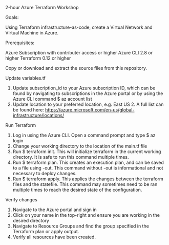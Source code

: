 2-hour Azure Terraform Workshop

Goals:

Using Terraform infrastructure-as-code, create a Virtual Network and Virtual Machine in Azure.

Prerequisites:

Azure Subscription with contributer access or higher
Azure CLI 2.8 or higher
Terraform 0.12 or higher

Copy or download and extract the source files from this repository.


Update variables.tf
1. Update subscription_id to your Azure subscription ID, which can be found by navigating to subscriptions in the Azure portal or by using the Azure CLI command $ az account list
2. Update location to your preferred location, e.g. East US 2. A full list can be found here: https://azure.microsoft.com/en-us/global-infrastructure/locations/

Run Terraform

1. Log in using the Azure CLI. Open a command prompt and type $ az login
2. Change your working directory to the location of the main.tf file
3. Run $ terraform init. This will initialize terraform in the current working directory. It is safe to run this command multiple times.
4. Run $ terraform plan. This creates an execution plan, and can be saved to a file using -out. This command without -out is informational and not necessary to deploy changes.
5. Run $ terraform apply. This applies the changes between the terraform files and the statefile. This command may sometimes need to be ran multiple times to reach the desired state of the configuration.

Verify changes
1. Navigate to the Azure portal and sign in
2. Click on your name in the top-right and ensure you are working in the desired directory
2. Navigate to Resource Groups and find the group specified in the Terraform plan or apply output.
3. Verify all resources have been created.
    
